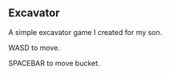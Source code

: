 ## Excavator
A simple excavator game I created for my son.

WASD to move.

SPACEBAR to move bucket.

